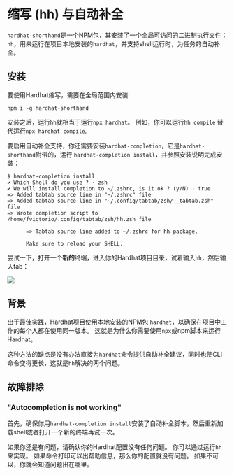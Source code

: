 # 缩写 (hh) 与自动补全

`hardhat-shorthand`是一个NPM包，其安装了一个全局可访问的二进制执行文件：`hh`，用来运行在项目本地安装的`hardhat`，并支持shell运行时，为任务的自动补全。

## 安装

要使用Hardhat缩写，需要在全局范围内安装:

```
npm i -g hardhat-shorthand
```

安装之后，运行`hh`就相当于运行`npx hardhat`。 例如，你可以运行`hh compile` 替代运行`npx hardhat compile`。

要启用自动补全支持，你还需要安装`hardhat-completion`，它是`hardhat-shorthand`附带的，运行 `hardhat-completion install`，并参照安装说明完成安装：


```
$ hardhat-completion install
✔ Which Shell do you use ? · zsh
✔ We will install completion to ~/.zshrc, is it ok ? (y/N) · true
=> Added tabtab source line in "~/.zshrc" file
=> Added tabtab source line in "~/.config/tabtab/zsh/__tabtab.zsh" file
=> Wrote completion script to /home/fvictorio/.config/tabtab/zsh/hh.zsh file

      => Tabtab source line added to ~/.zshrc for hh package.

      Make sure to reload your SHELL.
```

尝试一下，打开一个**新的**终端，进入你的Hardhat项目目录，试着输入`hh`，然后输入tab：


![](/hh.gif)

## 背景

出于最佳实践，Hardhat项目使用本地安装的NPM包 `hardhat`，以确保在项目中工作的每个人都在使用同一版本。 这就是为什么你需要使用`npx`或npm脚本来运行Hardhat。

这种方法的缺点是没有办法直接为`hardhat`命令提供自动补全建议，同时也使CLI命令变得更长，这就是`hh`解决的两个问题。



## 故障排除

### "Autocompletion is not working"

首先，确保你用`hardhat-completion install`安装了自动补全脚本，然后重新加载shell或者打开一个新的终端再试一次。

如果你还是有问题，请确认你的Hardhat配置没有任何问题。 你可以通过运行`hh`来实现。 如果命令打印可以出帮助信息，那么你的配置就没有问题。 如果不可以，你就会知道问题出在哪里。

